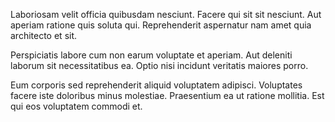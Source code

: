 Laboriosam velit officia quibusdam nesciunt. Facere qui sit sit nesciunt. Aut aperiam ratione quis soluta qui. Reprehenderit aspernatur nam amet quia architecto et sit.
 Perspiciatis labore cum non earum voluptate et aperiam. Aut deleniti laborum sit necessitatibus ea. Optio nisi incidunt veritatis maiores porro.
 Eum corporis sed reprehenderit aliquid voluptatem adipisci. Voluptates facere iste doloribus minus molestiae. Praesentium ea ut ratione mollitia. Est qui eos voluptatem commodi et.